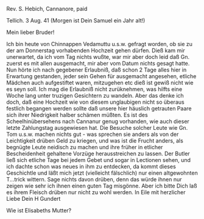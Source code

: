 Rev. S. Hebich, Cannanore, paid

 Tellich. 3 Aug. 41
 (Morgen ist Dein Samuel ein Jahr alt!)

Mein lieber Bruder!

Ich bin heute von Chinnappen Vedamuttu u.s.w. gefragt worden, ob sie zu der am Donnerstag vorhabenden Hochzeit gehen dürfen. Dieß kam mir unerwartet, da ich vom Tag nichts wußte, war mir aber doch leid daß Gn. zuerst es mit allen ausgemacht, mir aber vom Datum nichts gesagt hatte. Nun hörte ich nach gegebener Erlaubniß, daß schon 2 Tage alles hier in Erwartung gestanden, jeder sein Gehen für ausgemacht angesehen, etliche Mädchen auch aufgestiftet waren, mitzugehen etc dieß ist gewiß nicht wie es seyn soll. Ich mag die Erlaubniß nicht zurüknehmen, was hilfts eine Woche lang unter truzigen Gesichtern zu wandeln. Aber das denke ich doch, daß eine Hochzeit wie von diesem unglaubigen nicht so überaus festlich begangen werden sollte daß unsere hier häuslich getrauten Paare sich ihrer Niedrigkeit halber schämen müßten. Es ist des Scheelhinübersehens nach Cannanur genug vorhanden, wie auch dieser letzte Zahlungstag ausgewiesen hat. Die Besuche solcher Leute wie Gn. Tom u.s.w. machen nichts gut - was sprechen sie anders als von der Leichtigkeit drüben Geld zu kriegen, und was ist die Frucht anders, als begnügte Leute neidisch zu machen und ihre früher in etlicher Bescheidenheit gehaltene Vorzüge herausstreichen zu lassen. Der Butler ließ sich etliche Tage bei jedem Gebet und sogar in Lectionen sehen, und ich dachte schon was neues in ihm zu entdecken, da kommt dieses Geschichtle und läßt mich jetzt (vielleicht fälschlich) nur einen altgewohnten T...trick wittern. Sage nichts davon drüben, denn das würde ihnen nur zeigen wie sehr ich ihnen einen guten Tag misgönne. Aber ich bitte Dich laß es ihrem Fleisch drüben nur nicht zu wohl werden.
 In Eile mit herzlicher Liebe
 Dein H Gundert

Wie ist Elisabeths Mutter?

